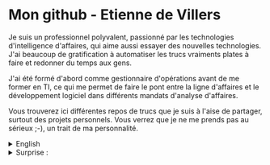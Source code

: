 
# Mon github - Etienne de Villers

Je suis un professionnel polyvalent, passionné par les technologies d'intelligence d'affaires, qui aime aussi essayer des nouvelles technologies. J'ai beaucoup de gratification à automatiser les trucs vraiments plates à faire et redonner du temps aux gens. 

J'ai été formé d'abord comme gestionnaire d'opérations avant de me former en TI, ce qui me permet de faire le pont entre la ligne d'affaires et le développement logiciel dans différents mandats d'analyse d'affaires. 

Vous trouverez ici différentes repos de trucs que je suis à l'aise de partager, surtout des projets personnels.  Vous verrez que je ne me prends pas au sérieux ;-), un trait de ma personnalité.

<details><summary>English</summary>

<p>
  
  <h1>My github - Etienne de Villers</h1>
  
I am a versatile professional, passionate about BI technologies, who also likes to try new technologies. I get my kicks from automating the really boring stuff and giving people their precious time back.

I was first trained as an operations manager before training in IT, which allows me to bridge the gap between the business core and software development in various business analysis efforts.

Here you'll find various repos of stuff that I'm comfortable sharing, mostly personal projects. You will see that I don't take myself too seriously :-), which is something I like about myself.   
</p>
</details>

<details><summary>Surprise :</summary>
 Beeeahhh 
  
  <img alt="chevre" src="https://edevillers.github.io/goat.svg" height="200px" />
</details>

